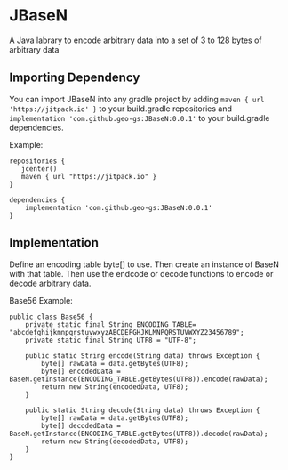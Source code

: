 # JBaseN
A Java labrary to encode arbitrary data into a set of 3 to 128 bytes of arbitrary data

## Importing Dependency
You can import JBaseN into any gradle project by adding `maven { url 'https://jitpack.io' }` to your build.gradle repositories and `implementation 'com.github.geo-gs:JBaseN:0.0.1'` to your build.gradle dependencies.

Example:
```
repositories {
   jcenter()
   maven { url "https://jitpack.io" }
}

dependencies {
    implementation 'com.github.geo-gs:JBaseN:0.0.1'
}
```

## Implementation
Define an encoding table byte[] to use. Then create an instance of BaseN with that table. Then use the endcode or decode functions to encode or decode arbitrary data.

Base56 Example:
```
public class Base56 {
    private static final String ENCODING_TABLE= "abcdefghijkmnpqrstuvwxyzABCDEFGHJKLMNPQRSTUVWXYZ23456789";
    private static final String UTF8 = "UTF-8";

    public static String encode(String data) throws Exception {
        byte[] rawData = data.getBytes(UTF8);
        byte[] encodedData = BaseN.getInstance(ENCODING_TABLE.getBytes(UTF8)).encode(rawData);
        return new String(encodedData, UTF8);
    }

    public static String decode(String data) throws Exception {
        byte[] rawData = data.getBytes(UTF8);
        byte[] decodedData = BaseN.getInstance(ENCODING_TABLE.getBytes(UTF8)).decode(rawData);
        return new String(decodedData, UTF8);
    }
}
```
